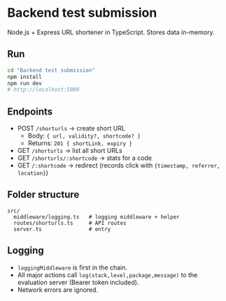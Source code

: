 # Backend test submission

Node.js + Express URL shortener in TypeScript. Stores data in-memory.

## Run

```bash
cd "Backend test submission"
npm install
npm run dev
# http://localhost:5000
```

## Endpoints
- POST `/shorturls` → create short URL
  - Body: `{ url, validity?, shortcode? }`
  - Returns: `201 { shortLink, expiry }`
- GET `/shorturls` → list all short URLs
- GET `/shorturls/:shortcode` → stats for a code
- GET `/:shortcode` → redirect (records click with `{timestamp, referrer, location}`)

## Folder structure

```
src/
  middleware/logging.ts   # logging middleware + helper
  routes/shorturls.ts     # API routes
  server.ts               # entry
```

## Logging
- `loggingMiddleware` is first in the chain.
- All major actions call `log(stack,level,package,message)` to the evaluation server (Bearer token included).
- Network errors are ignored.

